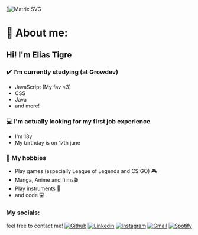 
[![Matrix SVG](https://raw.githubusercontent.com/rodrigograca31/rodrigograca31/master/matrix.svg)

<!-- # 👀 Hi mate! 👋🏻 -->

# 🤔 About me:

## Hi! I'm Elias Tigre

### ✔️ I'm currently studying (at Growdev)
- JavaScript (My fav <3)
- CSS
- Java
- and more!

### 💻 I'm actually looking for my first job experience
- I'm 18y
- My birthday is on 17th june

### 💭 My hobbies
- Play games (especially League of Legends and CS:GO) 🎮
- Manga, Anime and films🎬
- Play instruments 🎸
- and code 💻

### My socials:
feel free to contact me!
[![Github](https://img.shields.io/badge/-Github-333?style=flat&logo=Github&logoColor=white)](https://github.com/eliastigre17)
[![Linkedin](https://img.shields.io/badge/-LinkedIn-blue?style=flat&logo=Linkedin&logoColor=white)](https://www.linkedin.com/in/elias-tigre-09a656234/)
[![Instagram](https://img.shields.io/badge/-Instagram-c13584?style=flat&labelColor=c13584&logo=instagram&logoColor=white)](https://www.instagram.com/tigrelias/)
[![Gmail](https://img.shields.io/badge/-Gmail-c14438?style=flat&logo=Gmail&logoColor=white)](mailto:eliaslinkedin17@gmail.com)
[![Spotify](https://img.shields.io/badge/-Spotify-1DB954?style=flat&logo=Spotify&logoColor=white)](https://open.spotify.com/user/12173922231?si=4dac6b1620094b98)

<!-- 
### I really like super heroes and my fav is batman!




---





